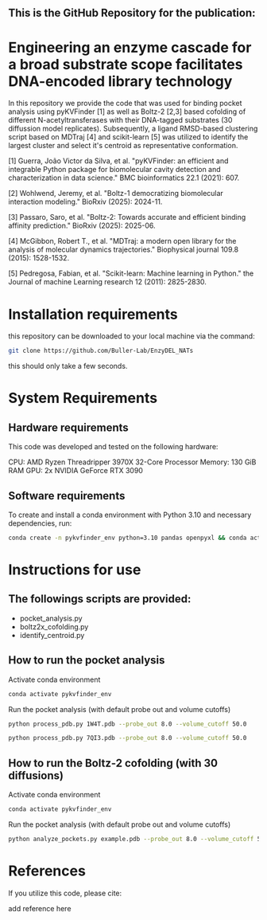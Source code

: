 ## This is the GitHub Repository for the publication: 

# Engineering an enzyme cascade for a broad substrate scope facilitates DNA-encoded library technology

In this repository we provide the code that was used for binding pocket analysis using pyKVFinder [1] as well as Boltz-2 [2,3] based cofolding of different N-acetyltransferases with their DNA-tagged substrates (30 diffussion model replicates). Subsequently, a ligand RMSD-based clustering script based on MDTraj [4] and scikit-learn [5] was utilized to identify the largest cluster and select it's centroid as representative conformation.

[1] Guerra, João Victor da Silva, et al. "pyKVFinder: an efficient and integrable Python package for biomolecular cavity detection and characterization in data science." BMC bioinformatics 22.1 (2021): 607.

[2] Wohlwend, Jeremy, et al. "Boltz-1 democratizing biomolecular interaction modeling." BioRxiv (2025): 2024-11.

[3] Passaro, Saro, et al. "Boltz-2: Towards accurate and efficient binding affinity prediction." BioRxiv (2025): 2025-06.

[4] McGibbon, Robert T., et al. "MDTraj: a modern open library for the analysis of molecular dynamics trajectories." Biophysical journal 109.8 (2015): 1528-1532.

[5] Pedregosa, Fabian, et al. "Scikit-learn: Machine learning in Python." the Journal of machine Learning research 12 (2011): 2825-2830.

# Installation requirements

this repository can be downloaded to your local machine via the command:
```bash
git clone https://github.com/Buller-Lab/EnzyDEL_NATs
```
this should only take a few seconds.

# System Requirements

## Hardware requirements

This code was developed and tested on the following hardware:

CPU: AMD Ryzen Threadripper 3970X 32-Core Processor
Memory: 130 GiB RAM
GPU: 2x NVIDIA GeForce RTX 3090

## Software requirements
To create and install a conda environment with Python 3.10 and necessary dependencies, run:
```bash
conda create -n pykvfinder_env python=3.10 pandas openpyxl && conda activate pykvfinder_env && pip install pyKVFinder
```
# Instructions for use
## The followings scripts are provided:
- pocket_analysis.py 
- boltz2x_cofolding.py
- identify_centroid.py
## How to run the pocket analysis
Activate conda environment
```bash
conda activate pykvfinder_env
```
Run the pocket analysis (with default probe out and volume cutoffs)
```bash
python process_pdb.py 1W4T.pdb --probe_out 8.0 --volume_cutoff 50.0
```
```bash
python process_pdb.py 7QI3.pdb --probe_out 8.0 --volume_cutoff 50.0
```
## How to run the Boltz-2 cofolding (with 30 diffusions)
Activate conda environment
```bash
conda activate pykvfinder_env
```
Run the pocket analysis (with default probe out and volume cutoffs)
```bash
python analyze_pockets.py example.pdb --probe_out 8.0 --volume_cutoff 50.0
```
# References

If you utilize this code, please cite:

add reference here
